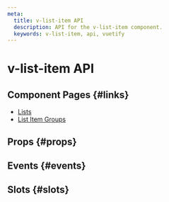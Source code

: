 ```yaml
---
meta:
  title: v-list-item API
  description: API for the v-list-item component.
  keywords: v-list-item, api, vuetify
---
```


# v-list-item API

<entry-ad />

## Component Pages {#links}

- [Lists](components/lists)
- [List Item Groups](components/list-item-groups)

## Props {#props}

<api-section name="v-list-item" section="props" />

## Events {#events}

<api-section name="v-list-item" section="events" />

## Slots {#slots}

<api-section name="v-list-item" section="slots" />

<backmatter />

